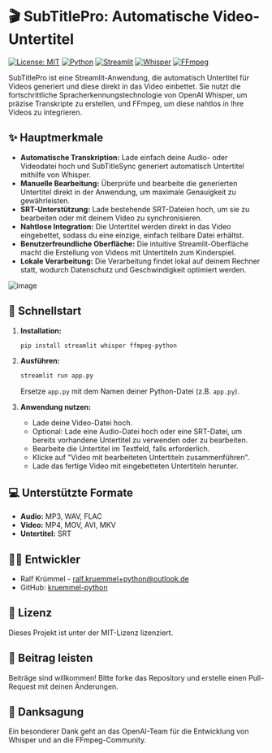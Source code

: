 # 🎬 SubTitlePro: Automatische Video-Untertitel

[![License: MIT](https://img.shields.io/badge/License-MIT-yellow.svg)](https://opensource.org/licenses/MIT)
[![Python](https://img.shields.io/badge/python-3.6+-blue.svg)](https://www.python.org/)
[![Streamlit](https://img.shields.io/badge/Streamlit-1.22.0+-orange)](https://streamlit.io/)
[![Whisper](https://img.shields.io/badge/Whisper-OpenAI-red)](https://openai.com/research/whisper)
[![FFmpeg](https://img.shields.io/badge/FFmpeg-4.4+-green)](https://ffmpeg.org/)


SubTitlePro ist eine Streamlit-Anwendung, die automatisch Untertitel für Videos generiert und diese direkt in das Video einbettet.  Sie nutzt die fortschrittliche Spracherkennungstechnologie von OpenAI Whisper, um präzise Transkripte zu erstellen, und FFmpeg, um diese nahtlos in Ihre Videos zu integrieren.

## ✨ Hauptmerkmale

* **Automatische Transkription:**  Lade einfach deine Audio- oder Videodatei hoch und SubTitleSync generiert automatisch Untertitel mithilfe von Whisper.
* **Manuelle Bearbeitung:**  Überprüfe und bearbeite die generierten Untertitel direkt in der Anwendung, um maximale Genauigkeit zu gewährleisten.
* **SRT-Unterstützung:** Lade bestehende SRT-Dateien hoch, um sie zu bearbeiten oder mit deinem Video zu synchronisieren.
* **Nahtlose Integration:**  Die Untertitel werden direkt in das Video eingebettet, sodass du eine einzige, einfach teilbare Datei erhältst.
* **Benutzerfreundliche Oberfläche:**  Die intuitive Streamlit-Oberfläche macht die Erstellung von Videos mit Untertiteln zum Kinderspiel.
* **Lokale Verarbeitung:** Die Verarbeitung findet lokal auf deinem Rechner statt, wodurch Datenschutz und Geschwindigkeit optimiert werden.

![image](https://github.com/user-attachments/assets/0ed046f0-b4bb-426f-b68d-9634e45edcaa)

## 🚀 Schnellstart

1. **Installation:**
   ```bash
   pip install streamlit whisper ffmpeg-python
   ```

2. **Ausführen:**
   ```bash
   streamlit run app.py
   ```
   Ersetze `app.py` mit dem Namen deiner Python-Datei (z.B. `app.py`).

3. **Anwendung nutzen:**
   * Lade deine Video-Datei hoch.
   * Optional: Lade eine Audio-Datei hoch oder eine SRT-Datei, um bereits vorhandene Untertitel zu verwenden oder zu bearbeiten.
   * Bearbeite die Untertitel im Textfeld, falls erforderlich.
   * Klicke auf "Video mit bearbeiteten Untertiteln zusammenführen".
   * Lade das fertige Video mit eingebetteten Untertiteln herunter.


## 💻 Unterstützte Formate

* **Audio:** MP3, WAV, FLAC
* **Video:** MP4, MOV, AVI, MKV
* **Untertitel:** SRT


## 👨‍💻 Entwickler

* Ralf Krümmel - [ralf.kruemmel+python@outlook.de](mailto:ralf.kruemmel+python@outlook.de)
* GitHub: [kruemmel-python](https://github.com/kruemmel-python)


## 📄 Lizenz

Dieses Projekt ist unter der MIT-Lizenz lizenziert.


## 🤝 Beitrag leisten

Beiträge sind willkommen! Bitte forke das Repository und erstelle einen Pull-Request mit deinen Änderungen.


## 🙏 Danksagung

Ein besonderer Dank geht an das OpenAI-Team für die Entwicklung von Whisper und an die FFmpeg-Community.
